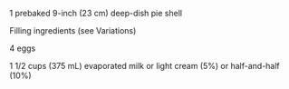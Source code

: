 1	prebaked 9-inch (23 cm) deep-dish pie shell

Filling ingredients (see Variations)

4	eggs

1 1/2 cups (375 mL)	evaporated milk or light cream (5%) or half-and-half (10%)
